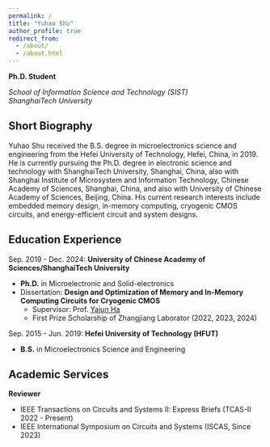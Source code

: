 ```yaml
---
permalink: /
title: "Yuhao Shu"
author_profile: true
redirect_from: 
  - /about/
  - /about.html
---
```


**Ph.D. Student**

*School of Information Science and Technology (SIST)*   
*ShanghaiTech University*

## Short Biography
Yuhao Shu received the B.S. degree in microelectronics science and engineering from the Hefei University of Technology, Hefei, China, in 2019. He is currently pursuing the Ph.D. degree in electronic science and technology with ShanghaiTech University, Shanghai, China, also with Shanghai Institute of Microsystem and Information Technology, Chinese Academy of Sciences, Shanghai, China, and also with University of Chinese Academy of Sciences, Beijing, China.
His current research interests include embedded memory design, in-memory computing, cryogenic CMOS circuits, and energy-efficient circuit and system designs.

## Education Experience
Sep. 2019 - Dec. 2024: **University of Chinese Academy of Sciences/ShanghaiTech University**
* **Ph.D.** in Microelectronic and Solid-electronics
* Dissertation: **Design and Optimization of Memory and In-Memory Computing Circuits for Cryogenic CMOS**
  -  Supervisor: Prof. [Yajun Ha](https://sist.shanghaitech.edu.cn/hayj/main.htm)
  -  First Prize Scholarship of Zhangjiang Laborator (2022, 2023, 2024)

Sep. 2015 - Jun. 2019: **Hefei University of Technology (HFUT)**
* **B.S.** in Microelectronics Science and Engineering 

## Academic Services
**Reviewer**
* IEEE Transactions on Circuits and Systems II: Express Briefs (TCAS-II 2022 - Present)
* IEEE International Symposium on Circuits and Systems (ISCAS, Since 2023)